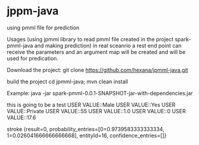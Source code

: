# jppm-java
using pmml file for prediction

Usages (using jpmml library to read pmml file created in the project spark-pmml-java and making prediction)
in real sceanrio a rest end point can receive the parameters and an argument map  will be created and will be used for predication.

Download the project:
git clone https://github.com/hexana/jpmml-java.git

build the project
cd jpmml-java; mvn clean install

Example:
java -jar spark-pmml-0.0.1-SNAPSHOT-jar-with-dependencies.jar <pmml file path>
  
this is going to be a test
USER VALUE::Male
USER VALUE::Yes
USER VALUE::Private
USER VALUE::55
USER VALUE::1.0
USER VALUE::0
USER VALUE::17.6
  
stroke {result=0, probability_entries=[0=0.9739583333333334, 1=0.026041666666666668], entityId=16, confidence_entries=[]}

